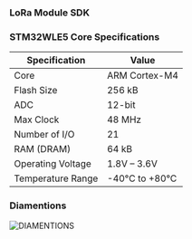 ### LoRa Module SDK



### STM32WLE5 Core Specifications

| Specification       | Value            |
|---------------------|------------------|
| Core                | ARM Cortex-M4    |
| Flash Size          | 256 kB           |
| ADC                 | 12-bit           |
| Max Clock           | 48 MHz           |
| Number of I/O       | 21               |
| RAM (DRAM)          | 64 kB            |
| Operating Voltage   | 1.8V – 3.6V      |
| Temperature Range   | -40°C to +80°C   |


### Diamentions
![DIAMENTIONS](Hardware/diamentions.jpg)

